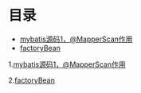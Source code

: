 # 目录
- [mybatis源码1，@MapperScan作用](#mybatis源码1.md)
- [factoryBean](#mybatis_2)


1.<a id="mybatis_1">[mybatis源码1，@MapperScan作用](mybatis源码1.md)</a>


2.<a id="mybatis_2">[factoryBean](mybatis源码2.md)</a>
